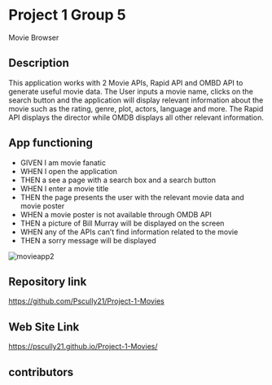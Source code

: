 # Project 1 Group 5

Movie Browser

## Description

This application works with 2 Movie APIs, Rapid API and OMBD API to generate useful movie data.
The User inputs a movie name, clicks on the search button and the application will display relevant information about the movie such as the rating, genre, plot, actors, language and more. The Rapid API displays the director while OMDB displays all other relevant information.

## App functioning

* GIVEN I am movie fanatic
* WHEN I open the application
* THEN a see a page with a search box and a search button
* WHEN I enter a movie title
* THEN the page presents the user with the relevant movie data and movie poster
* WHEN a movie poster is not available through OMDB API
* THEN a picture of Bill Murray will be displayed on the screen
* WHEN any of the APIs can’t find information related to the movie 
* THEN a sorry message will be displayed

![movieapp2](https://user-images.githubusercontent.com/113002223/199379285-07a433bb-11db-45ae-a16d-69303293a11c.png)



## Repository link
https://github.com/Pscully21/Project-1-Movies


## Web Site Link
https://pscully21.github.io/Project-1-Movies/

## contributors 

